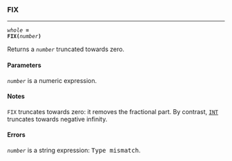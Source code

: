 ### FIX
***
<code><var>whole</var> <b>= FIX(</b><var>number</var><b>)</b></code>

Returns a <code><var>number</var></code> truncated towards zero.

#### Parameters
<code><var>number</var></code> is a numeric expression.

#### Notes
`FIX` truncates towards zero: it removes the fractional part. By contrast, [`INT`](#INT) 
truncates towards negative infinity.

#### Errors
<code><var>number</var></code> is a string expression: <samp>Type mismatch</samp>.
